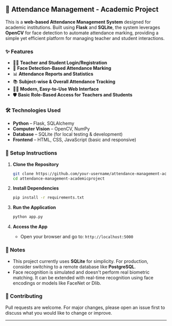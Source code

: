 
## 📘 Attendance Management - Academic Project

This is a **web-based Attendance Management System** designed for academic institutions. Built using **Flask** and **SQLite**, the system leverages **OpenCV** for face detection to automate attendance marking, providing a simple yet efficient platform for managing teacher and student interactions.

### ✨ Features

* 👨‍🏫 **Teacher and Student Login/Registration**
* 📸 **Face Detection-Based Attendance Marking**
* 📊 **Attendance Reports and Statistics**
* 📚 **Subject-wise & Overall Attendance Tracking**
* 🧑‍💻 **Modern, Easy-to-Use Web Interface**
* 🛡️ **Basic Role-Based Access for Teachers and Students**

### 🛠️ Technologies Used

* **Python** – Flask, SQLAlchemy
* **Computer Vision** – OpenCV, NumPy
* **Database** – SQLite (for local testing & development)
* **Frontend** – HTML, CSS, JavaScript (basic and responsive)

### 🚀 Setup Instructions

1. **Clone the Repository**

   ```bash
   git clone https://github.com/your-username/attendance-management-academicproject.git
   cd attendance-management-academicproject
   ```

2. **Install Dependencies**

   ```bash
   pip install -r requirements.txt
   ```

3. **Run the Application**

   ```bash
   python app.py
   ```

4. **Access the App**

   * Open your browser and go to: `http://localhost:5000`

### 📌 Notes

* This project currently uses **SQLite** for simplicity. For production, consider switching to a remote database like **PostgreSQL**.
* Face recognition is simulated and doesn't perform real biometric matching. It can be extended with real-time recognition using face encodings or models like FaceNet or Dlib.

### 🤝 Contributing

Pull requests are welcome. For major changes, please open an issue first to discuss what you would like to change or improve.

---

